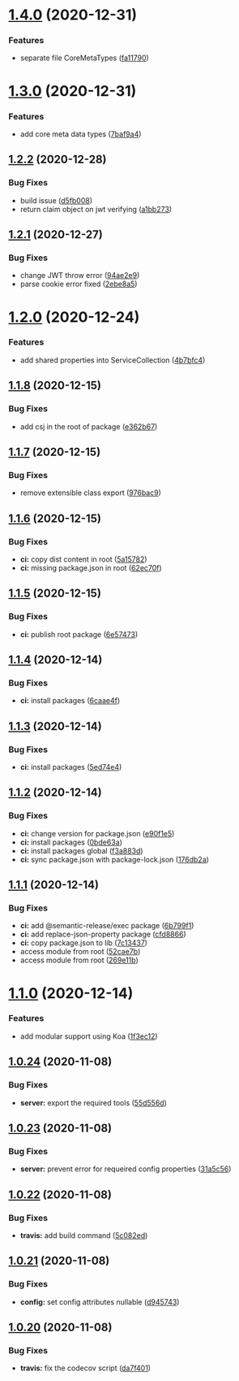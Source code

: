 # [1.4.0](https://github.com/telarpress/telar-core-js/compare/v1.3.0...v1.4.0) (2020-12-31)


### Features

* separate file CoreMetaTypes ([fa11790](https://github.com/telarpress/telar-core-js/commit/fa11790c04431aad9e138b9c4f13b16b3de07b75))

# [1.3.0](https://github.com/telarpress/telar-core-js/compare/v1.2.2...v1.3.0) (2020-12-31)


### Features

* add core meta data types ([7baf9a4](https://github.com/telarpress/telar-core-js/commit/7baf9a44f349343917df3b6226fae82554cc9b12))

## [1.2.2](https://github.com/telarpress/telar-core-js/compare/v1.2.1...v1.2.2) (2020-12-28)


### Bug Fixes

* build issue ([d5fb008](https://github.com/telarpress/telar-core-js/commit/d5fb00891c9c2ed333e2b30dcb3bb6f3c7e23c51))
* return claim object on jwt verifying ([a1bb273](https://github.com/telarpress/telar-core-js/commit/a1bb273ae88e3a662ba4fb584d9f2a964b5e95a9))

## [1.2.1](https://github.com/telarpress/telar-core-js/compare/v1.2.0...v1.2.1) (2020-12-27)


### Bug Fixes

* change JWT throw error ([94ae2e9](https://github.com/telarpress/telar-core-js/commit/94ae2e9fabe1089c7da70334502ae2ce60ed5a02))
* parse cookie error fixed ([2ebe8a5](https://github.com/telarpress/telar-core-js/commit/2ebe8a553b36c519643950fb138cf6a792539550))

# [1.2.0](https://github.com/telarpress/telar-core-js/compare/v1.1.8...v1.2.0) (2020-12-24)


### Features

* add shared properties into ServiceCollection ([4b7bfc4](https://github.com/telarpress/telar-core-js/commit/4b7bfc4814dbf0b8a218993b51a6c7d90a378229))

## [1.1.8](https://github.com/telarpress/telar-core-js/compare/v1.1.7...v1.1.8) (2020-12-15)


### Bug Fixes

* add csj in the root of package ([e362b67](https://github.com/telarpress/telar-core-js/commit/e362b670649b0c378a378cf2d9dd9e7edbe9a2fb))

## [1.1.7](https://github.com/telarpress/telar-core-js/compare/v1.1.6...v1.1.7) (2020-12-15)


### Bug Fixes

* remove extensible class export ([976bac9](https://github.com/telarpress/telar-core-js/commit/976bac980f962d74c0f55909c1051daa0eba2267))

## [1.1.6](https://github.com/telarpress/telar-core-js/compare/v1.1.5...v1.1.6) (2020-12-15)


### Bug Fixes

* **ci:** copy dist content in root ([5a15782](https://github.com/telarpress/telar-core-js/commit/5a15782d70c5f9ca0e5afa64f696b08f2b9228f2))
* **ci:** missing package.json in root ([62ec70f](https://github.com/telarpress/telar-core-js/commit/62ec70fb4ae984407b5e3d3a7b4898406bab0b30))

## [1.1.5](https://github.com/telarpress/telar-core-js/compare/v1.1.4...v1.1.5) (2020-12-15)


### Bug Fixes

* **ci:** publish root package ([6e57473](https://github.com/telarpress/telar-core-js/commit/6e5747315446391645c7b51f1927636f2e72f881))

## [1.1.4](https://github.com/telarpress/telar-core-js/compare/v1.1.3...v1.1.4) (2020-12-14)


### Bug Fixes

* **ci:** install packages ([6caae4f](https://github.com/telarpress/telar-core-js/commit/6caae4f9c37b28a68e26234b8bed80a7776d5055))

## [1.1.3](https://github.com/telarpress/telar-core-js/compare/v1.1.2...v1.1.3) (2020-12-14)


### Bug Fixes

* **ci:** install packages ([5ed74e4](https://github.com/telarpress/telar-core-js/commit/5ed74e453e08bbc1b5521cbbea893adcae77595b))

## [1.1.2](https://github.com/telarpress/telar-core-js/compare/v1.1.1...v1.1.2) (2020-12-14)


### Bug Fixes

* **ci:** change version for package.json ([e90f1e5](https://github.com/telarpress/telar-core-js/commit/e90f1e5bfe6c637f5fad638280cb25020f5230a8))
* **ci:** install packages ([0bde63a](https://github.com/telarpress/telar-core-js/commit/0bde63ac7109242fddd9a22b8dbb723c84874e59))
* **ci:** install packages global ([f3a883d](https://github.com/telarpress/telar-core-js/commit/f3a883ddab7d4277789cbe46b65fb07c43984ec2))
* **ci:** sync package.json with package-lock.json ([176db2a](https://github.com/telarpress/telar-core-js/commit/176db2a5e419e76a84fb6cd6ef25c288039b5da3))

## [1.1.1](https://github.com/telarpress/telar-core-js/compare/v1.1.0...v1.1.1) (2020-12-14)


### Bug Fixes

* **ci:** add @semantic-release/exec package ([6b799f1](https://github.com/telarpress/telar-core-js/commit/6b799f17bfd12ca8551d7130b6c469aa72cbabf5))
* **ci:** add replace-json-property  package ([cfd8866](https://github.com/telarpress/telar-core-js/commit/cfd8866e82ec48b5351fad6ba0300e1be0703e39))
* **ci:** copy package.json to lib ([7c13437](https://github.com/telarpress/telar-core-js/commit/7c134370e17607f2460887e24372438def3408c0))
* access module from root ([52cae7b](https://github.com/telarpress/telar-core-js/commit/52cae7bad3756023203ed3c91dfd7fd9a62d6b7a))
* access module from root ([269e11b](https://github.com/telarpress/telar-core-js/commit/269e11bb046f6441f35eec23ae4bfb29c4bbbd6e))

# [1.1.0](https://github.com/telarpress/telar-core-js/compare/v1.0.24...v1.1.0) (2020-12-14)


### Features

* add modular support using Koa ([1f3ec12](https://github.com/telarpress/telar-core-js/commit/1f3ec121e9c679aa186a649ee9b0a4933dc416a4))

## [1.0.24](https://github.com/telarpress/telar-core-js/compare/v1.0.23...v1.0.24) (2020-11-08)


### Bug Fixes

* **server:** export the required tools ([55d556d](https://github.com/telarpress/telar-core-js/commit/55d556ddaa358988fe0d867c399c5027e3438691))

## [1.0.23](https://github.com/telarpress/telar-core-js/compare/v1.0.22...v1.0.23) (2020-11-08)


### Bug Fixes

* **server:** prevent error for requeired config properties ([31a5c56](https://github.com/telarpress/telar-core-js/commit/31a5c56971d5f7fa5089d0ab351c834e1de67abd))

## [1.0.22](https://github.com/telarpress/telar-core-js/compare/v1.0.21...v1.0.22) (2020-11-08)


### Bug Fixes

* **travis:** add build command ([5c082ed](https://github.com/telarpress/telar-core-js/commit/5c082ed3dd0822c5a92f1c81bc6cb7f574a3f5a0))

## [1.0.21](https://github.com/telarpress/telar-core-js/compare/v1.0.20...v1.0.21) (2020-11-08)


### Bug Fixes

* **config:** set config attributes nullable ([d945743](https://github.com/telarpress/telar-core-js/commit/d9457433fbe818676f0ad0bbdf468af9900efce0))

## [1.0.20](https://github.com/telarpress/telar-core-js/compare/v1.0.19...v1.0.20) (2020-11-08)


### Bug Fixes

* **travis:** fix the codecov script ([da7f401](https://github.com/telarpress/telar-core-js/commit/da7f4017c73cd433e557ae4722a2329facf6a6a5))
